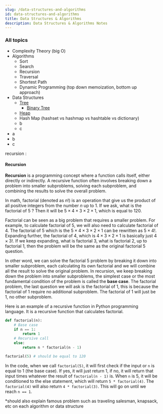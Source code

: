 ```yaml
---
slug: /data-structures-and-algorithms
id: data-structures-and-algorithms
title: Data Structures & Algorithms
description: Data Structures & Algorithms Notes
---
```


### All topics

- Complexity Theory (big O)
- Algorithms
  - Sort
  - Search
  - Recursion
  - Traversal
  - Shortest Path
  - Dynamic Programming (top down memoization, bottom up approach)
- Data Structures
  - [Tree](data-structures-and-algorithms/tree)
    - [Binary Tree](data-structures-and-algorithms/binary-tree)
  - [Heap](data-structures-and-algorithms/heap)
  - Hash Map (hashset vs hashmap vs hashtable vs dictionary)
  - b
  - c
- a
- b
- c

recursion :

#### Recursion

**Recursion** is a programming concept where a function calls itself, either directly or indirectly. A recursive function often involves breaking down a problem into smaller subproblems, solving each subproblem, and combining the results to solve the overall problem.

In math, factorial (denoted as $n!$) is an operation that give us the product of all positive integers from the number $n$ up to $1$. If we ask, what is the factorial of $5$ ? Then it will be $5 \times 4 \times 3 \times 2 \times 1$, which is equal to $120$.

Factorial can be seen as a big problem that requires a smaller problem. For example, to calculate factorial of $5$, we will also need to calculate factorial of $4$. The factorial of $5$ which is the $5 \times 4 \times 3 \times 2 \times 1$ can be rewritten as $5 \times 4!$. Expanding further, the factorial of 4, which is $4 \times 3 \times 2 \times 1$ is basically just $4 \times 3!$. If we keep expanding, what is factorial $3$, what is factorial $2$, up to factorial $1$, then the problem will be the same as the original factorial $5$ question.

In other word, we can solve the factorial $5$ problem by breaking it down into smaller subproblem, each calculating its own factorial and we will combine all the result to solve the original problem. In recursion, we keep breaking down the problem into smaller subproblems, the simplest case or the most fundamental condition of the problem is called the **base case**. The factorial problem, the last question we will ask is the factorial of $1$, this is because the factorial of $1$ require no additional subproblem. The factorial of $1$ will just be $1$, no other subproblem.

Here is an example of a recursive function in Python programming language. It is a recursive function that calculates factorial.

```python
def factorial(n):
    # Base case
    if n == 1:
        return 1
    # Recursive call
    else:
        return n * factorial(n - 1)

factorial(5) # should be equal to 120
```

In the code, when we call `factorial(5)`, it will first check if the input or `n` is equal to 1 (the base case). If yes, it will just return 1, if no, it will return that input times whatever the result of `factorial(n - 1)` is. When `n` is 5, it will be conditioned to the else statement, which will return `5 * factorial(4)`. The `factorial(4)` will also return `4 * factorial(3)`. This will go on until we reach `n == 1`.

\*should also explain famous problem such as traveling salesman, knapsack, etc on each algorithm or data structure
